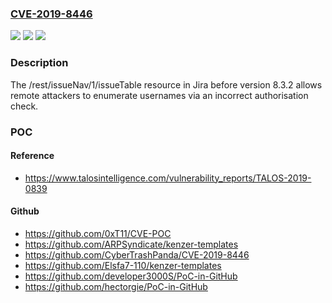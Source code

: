 ### [CVE-2019-8446](https://cve.mitre.org/cgi-bin/cvename.cgi?name=CVE-2019-8446)
![](https://img.shields.io/static/v1?label=Product&message=Jira&color=blue)
![](https://img.shields.io/static/v1?label=Version&message=%3C%208.3.2%20&color=brighgreen)
![](https://img.shields.io/static/v1?label=Vulnerability&message=Incorrect%20Authorization%20(CWE-863)&color=brighgreen)

### Description

The /rest/issueNav/1/issueTable resource in Jira before version 8.3.2 allows remote attackers to enumerate usernames via an incorrect authorisation check.

### POC

#### Reference
- https://www.talosintelligence.com/vulnerability_reports/TALOS-2019-0839

#### Github
- https://github.com/0xT11/CVE-POC
- https://github.com/ARPSyndicate/kenzer-templates
- https://github.com/CyberTrashPanda/CVE-2019-8446
- https://github.com/Elsfa7-110/kenzer-templates
- https://github.com/developer3000S/PoC-in-GitHub
- https://github.com/hectorgie/PoC-in-GitHub

